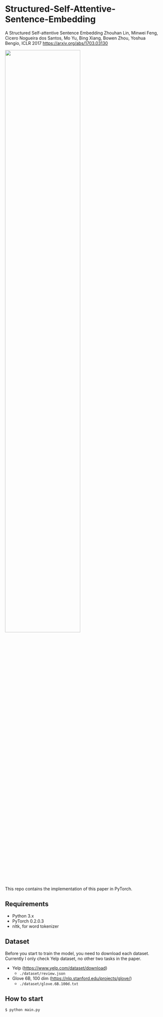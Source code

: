 # Structured-Self-Attentive-Sentence-Embedding

A Structured Self-attentive Sentence Embedding
Zhouhan Lin, Minwei Feng, Cicero Nogueira dos Santos, Mo Yu, Bing Xiang, Bowen Zhou, Yoshua Bengio, ICLR 2017
https://arxiv.org/abs/1703.03130

<img src="https://user-images.githubusercontent.com/166852/33136258-ccc5bc08-cf72-11e7-8ddd-368e4a85a0a8.png" width="70%"/>

This repo contains the implementation of this paper in PyTorch.

## Requirements
- Python 3.x
- PyTorch 0.2.0.3
- nltk, for word tokenizer

## Dataset
Before you start to train the model, you need to download each dataset. Currently I only check Yelp dataset, no other two tasks in the paper.

- Yelp (https://www.yelp.com/dataset/download)
  - `./dataset/review.json`
- Glove 6B, 100 dim (https://nlp.stanford.edu/projects/glove/)
  - `./dataset/glove.6B.100d.txt`

## How to start

```
$ python main.py
```
